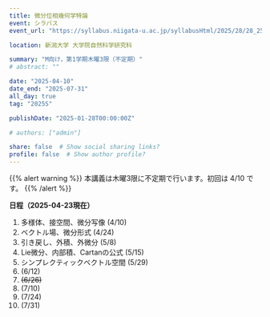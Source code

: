 ```yaml
---
title: 微分位相幾何学特論
event: シラバス
event_url: "https://syllabus.niigata-u.ac.jp/syllabusHtml/2025/28/28_250F3163_ja_JP.html"

location: 新潟大学 大学院自然科学研究科

summary: "M向け，第1学期木曜3限（不定期）"
# abstract: ""

date: "2025-04-10"
date_end: "2025-07-31"
all_day: true
tag: "2025S"

publishDate: "2025-01-28T00:00:00Z"

# authors: ["admin"]

share: false  # Show social sharing links?
profile: false  # Show author profile?
---
```

{{% alert warning %}}
本講義は木曜3限に不定期で行います。初回は 4/10 です。
{{% /alert %}}

**日程（2025-04-23現在）**
1. 多様体、接空間、微分写像 (4/10)
2. ベクトル場、微分形式 (4/24)
3. 引き戻し、外積、外微分 (5/8)
4. Lie微分、内部積、Cartanの公式 (5/15)
5. シンプレクティックベクトル空間 (5/29)
6. (6/12)
7. ~~(6/26)~~
8. (7/10)
9. (7/24)
10. (7/31)
